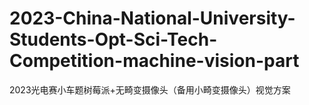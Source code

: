 # 2023-China-National-University-Students-Opt-Sci-Tech-Competition-machine-vision-part
2023光电赛小车题树莓派+无畸变摄像头（备用小畸变摄像头）视觉方案

